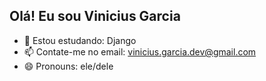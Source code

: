 ## Olá! Eu sou Vinicius Garcia

- 🌱 Estou estudando: Django
- 📫 Contate-me no email: vinicius.garcia.dev@gmail.com
- 😄 Pronouns: ele/dele


##
